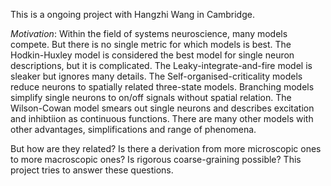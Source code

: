 This is a ongoing project with Hangzhi Wang in Cambridge.

*Motivation*: Within the field of systems neuroscience, many models compete. But there is no single metric for which models is best. The Hodkin-Huxley model is considered the best model for single neuron descriptions, but it is complicated. The Leaky-integrate-and-fire model is sleaker but ignores many details. The Self-organised-criticality models reduce neurons to spatially related three-state models. Branching models simplify single neurons to on/off signals without spatial relation. The Wilson-Cowan model smears out single neurons and describes excitation and inhibtiion as continuous functions. There are many other models with other advantages, simplifications and range of phenomena. 

But how are they related? Is there a derivation from more microscopic ones to more macroscopic ones? Is rigorous coarse-graining possible? This project tries to answer these questions.
